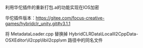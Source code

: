 利用华佗插件的重新打包.a的功能实现在IOS加密  

华佗插件版本：https://gitee.com/focus-creative-games/hybridclr_unity.git#v3.1.1  

将 MetadataLoader.cpp 替换掉 HybridCLRData\LocalIl2CppData-OSXEditor\il2cpp\libil2cpp\vm 路径中的同名文件
